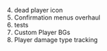 4. dead player icon
5. Confirmation menus overhaul
6. tests
7. Custom Player BGs
8. Player damage type tracking
